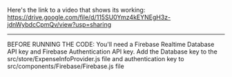 Here's the link to a video that shows its working:
https://drive.google.com/file/d/115SU0Ymz4kEYNEgH3z-jdnWybdcCpmQv/view?usp=sharing

-------------------------
BEFORE RUNNING THE CODE:
You'll need a Firebase Realtime Database API key and Firebase Authentication API key.
Add the Database key to the src/store/ExpenseInfoProvider.js file and authentication key to src/components/Firebase/Firebase.js file
